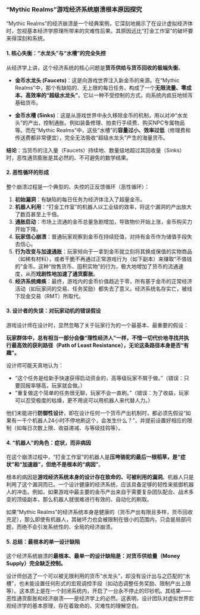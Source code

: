 ### “Mythic Realms”游戏经济系统崩溃根本原因探究

“Mythic Realms”的经济崩溃是一个经典案例，它深刻地揭示了在设计虚拟经济体时，忽视基本经济学原理所带来的灾难性后果。其原因远比“打金工作室”的破坏要来得深刻和系统。

#### 1. 核心失衡：“水龙头”与“水槽”的完全失控

从经济学上讲，这个经济系统的核心问题是**货币供给与货币回收的极端失衡**。

*   **金币水龙头 (Faucets)**：这是向游戏世界注入新金币的来源。在“Mythic Realms”中，那个有缺陷的、无上限的每日任务，构成了一个**无限流量、零成本、高效率的“超级水龙头”**。它以一种不受控制的方式，向系统内疯狂地倾泻基础货币。

*   **金币水槽 (Sinks)**：这是从游戏世界中永久移除金币的机制，用以对冲“水龙头”的产出，控制通胀。例如装备修理、拍卖行手续费、购买NPC专属物品等。而在“Mythic Realms”中，这些“水槽”的**容量过小、效率过低**（修理费和传送费都非常便宜），完全无法吸收“超级水龙头”产生的海量货币。

**结论**：当货币的注入量（Faucets）持续地、数量级地超过其回收量（Sinks）时，恶性通货膨胀是其必然的、不可避免的数学结果。

#### 2. 恶性循环的形成

整个崩溃过程是一个典型的、失控的正反馈循环（恶性循环）：

1.  **初始漏洞**：有缺陷的每日任务为经济体注入了超量金币。
2.  **机器人利用**：“打金工作室”的机器人以工业级的效率，将这个漏洞的产出放大了数百甚至上千倍。
3.  **通胀启动**：市场上流通的金币总量急剧增加，导致物价开始上涨，金币购买力开始下降。
4.  **玩家信心崩溃**：普通玩家观察到金币在持续贬值，对持有金币作为储值手段失去信心。
5.  **行为改变与加速通胀**：玩家倾向于一拿到金币就立刻将其换成保值的实物商品（如稀有材料），或者干脆不再通过正常游戏行为（如下副本）来赚取“不值钱的”金币。这种“抛售货币、囤积实物”的行为，极大地增加了货币的流通速度，从而**戏剧性地加速了通货膨胀**。
6.  **经济系统瘫痪**：最终，游戏内的金币价值趋近于零，所有基于金币的正常经济活动（如玩家间的交易、任务奖励）都失去了意义。经济系统名存实亡，被线下现金交易（RMT）所取代。

#### 3. 设计者的失误：对玩家动机的错误假设

游戏设计师在设计时，显然忽略了关于玩家行为的一个最基本、最重要的假设：

**玩家群体中，总有相当一部分会像“理性经济人”一样，不惜一切代价地寻找并执行最高效的获利路径（Path of Least Resistance），无论这条路径本身是否“有趣”。**

设计师可能天真地认为：
*   “这个任务是给新手快速获得启动资金的，高等级玩家不屑于做。”（错误：只要回报率够高，玩家就会做。）
*   “重复做这个简单的任务很无聊，玩家不会一直刷。”（错误：为了收益，玩家可以忍受极度的枯燥，更不用说可以用机器人来代替人力。）

他们未能进行**防御性设计**，即在设计任何一个货币产出机制时，都必须先假设“如果有一千个机器人24小时不停地刷这个，会发生什么？”，并提前设置好相应的限制（如每日次数上限、收益递减、与等级挂钩等）。

#### 4. “机器人”的角色：症状，而非病因

在这个崩溃过程中，“打金工作室”的机器人是**压垮骆驼的最后一根稻草，是“症状”和“加速器”，但绝不是根本的“病因”**。

根本的病因是**游戏经济系统本身的设计存在致命的、可被利用的漏洞**。机器人只是利用了这个漏洞而已。一个设计健康的经济系统，应该具备足够的韧性来抵御机器人的冲击。例如，如果游戏中最主要的金币产出来自于需要复杂团队配合、战术多变的顶级副本，那么机器人就很难进行有效的、自动化的刷取。

如果“Mythic Realms”的经济系统本身是健康的（货币产出有限且多样，货币回收充足），那么即使有机器人，其破坏力也会被限制在很小的范围内，只会是局部问题，而绝不会引发系统性的、全局的经济崩溃。

#### 5. 总结：最根本的单一设计缺陷

这个经济系统崩溃的**最根本、最单一的设计缺陷是：对货币供给量（Money Supply）完全缺乏控制。**

设计师创造了一个可以被无限利用的货币“水龙头”，却没有设计出与之匹配的“水槽”，也未能设置任何形式的宏观调控手段（如动态调整任务奖励、限制产出上限等）。这本质上是在一个封闭系统内，开启了一台永不停止的印钞机。其结果——恶性通货膨胀和经济崩溃——是经济学上的必然。这表明，设计团队对虚拟世界宏观经济学的基本原理，存在着致命的、灾难性的理解空白。